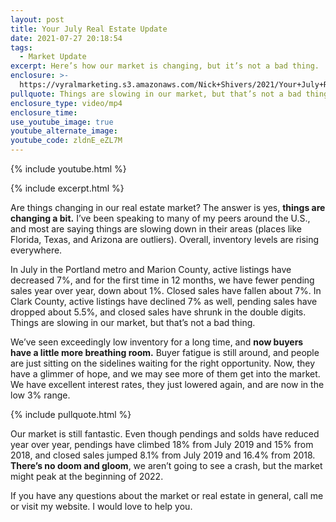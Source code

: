 ```yaml
---
layout: post
title: Your July Real Estate Update
date: 2021-07-27 20:18:54
tags:
  - Market Update
excerpt: Here’s how our market is changing, but it’s not a bad thing.
enclosure: >-
  https://vyralmarketing.s3.amazonaws.com/Nick+Shivers/2021/Your+July+Real+Estate+Update.mp4
pullquote: Things are slowing in our market, but that’s not a bad thing.
enclosure_type: video/mp4
enclosure_time:
use_youtube_image: true
youtube_alternate_image:
youtube_code: zldnE_eZL7M
---
```

{% include youtube.html %}

{% include excerpt.html %}

Are things changing in our real estate market? The answer is yes, **things are changing a bit.** I’ve been speaking to many of my peers around the U.S., and most are saying things are slowing down in their areas (places like Florida, Texas, and Arizona are outliers). Overall, inventory levels are rising everywhere.&nbsp;

In July in the Portland metro and Marion County, active listings have decreased 7%, and for the first time in 12 months, we have fewer pending sales year over year, down about 1%. Closed sales have fallen about 7%. In Clark County, active listings have declined 7% as well, pending sales have dropped about 5.5%, and closed sales have shrunk in the double digits. Things are slowing in our market, but that’s not a bad thing.&nbsp;

We’ve seen exceedingly low inventory for a long time, and **now buyers have a little more breathing room.** Buyer fatigue is still around, and people are just sitting on the sidelines waiting for the right opportunity. Now, they have a glimmer of hope, and we may see more of them get into the market. We have excellent interest rates, they just lowered again, and are now in the low 3% range.

{% include pullquote.html %}

Our market is still fantastic. Even though pendings and solds have reduced year over year, pendings have climbed 18% from July 2019 and 15% from 2018, and closed sales jumped 8.1% from July 2019 and 16.4% from 2018. **There’s no doom and gloom**, we aren’t going to see a crash, but the market might peak at the beginning of 2022.&nbsp;

If you have any questions about the market or real estate in general, call me or visit my website. I would love to help you.
